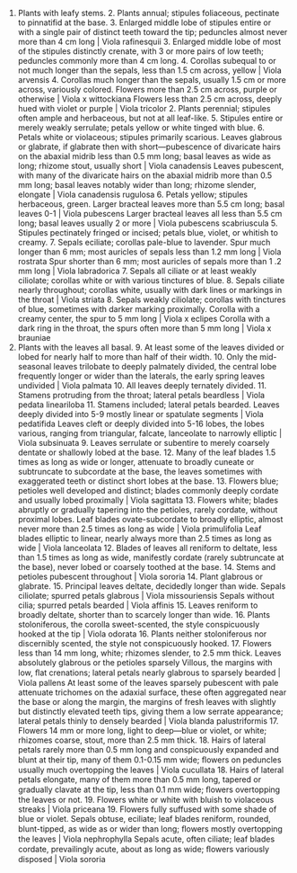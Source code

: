 1. Plants with leafy stems. 
	2. Plants annual; stipules foliaceous, pectinate to pinnatifid at the base. 
		3. Enlarged middle lobe of stipules entire or with a single pair of distinct teeth toward the tip; peduncles almost never more than 4 cm long | Viola rafinesquii 
		3. Enlarged middle lobe of most of the stipules distinctly crenate, with 3 or more pairs of low teeth; peduncles commonly more than 4 cm long. 
			4. Corollas subequal to or not much longer than the sepals, less than 1.5 cm across, yellow | Viola arvensis 
			4. Corollas much longer than the sepals, usually 1.5 cm or more across, variously colored. 
				Flowers more than 2.5 cm across, purple or otherwise | Viola x wittockiana 
				Flowers less than 2.5 cm across, deeply hued with violet or purple | Viola tricolor 
	2. Plants perennial; stipules often ample and herbaceous, but not at all leaf-like. 
		5. Stipules entire or merely weakly serrulate; petals yellow or white tinged with blue. 
			6. Petals white or violaceous; stipules primarily scarious. 
				Leaves glabrous or glabrate, if glabrate then with short—pubescence of divaricate hairs on the abaxial midrib less than 0.5 mm long; basal leaves as wide as long; rhizome stout, usually short | Viola canadensis 
				Leaves pubescent, with many of the divaricate hairs on the abaxial midrib more than 0.5 mm long; basal leaves notably wider than long; rhizome slender, elongate | Viola canadensis rugulosa 
			6. Petals yellow; stipules herbaceous, green. Larger bracteal leaves more than 5.5 cm long; basal leaves 0-1 | Viola pubescens 
				Larger bracteal leaves all less than 5.5 cm long; basal leaves usually 2 or more | Viola pubescens scabriuscula 
		5. Stipules pectinately fringed or incised; petals blue, violet, or whitish to creamy. 
			7. Sepals eciliate; corollas pale-blue to lavender. 
				Spur much longer than 6 mm; most auricles of sepals less than 1.2 mm long | Viola rostrata
				Spur shorter than 6 mm; most auricles of sepals more than 1 .2 mm long | Viola labradorica
			7. Sepals all ciliate or at least weakly ciliolate; corollas white or with various tinctures of blue. 
				8. Sepals ciliate nearly throughout; corollas white, usually with dark lines or markings in the throat | Viola striata 
				8. Sepals weakly ciliolate; corollas with tinctures of blue, sometimes with darker marking proximally. Corolla with a creamy center, the spur to 5 mm long | Viola x eclipes 
					Corolla with a dark ring in the throat, the spurs often more than 5 mm long | Viola x brauniae
1. Plants with the leaves all basal. 
	9. At least some of the leaves divided or lobed for nearly half to more than half of their width.
		10. Only the mid-seasonal leaves trilobate to deeply palmately divided, the central lobe frequently longer or wider than the laterals, the early spring leaves undivided | Viola palmata
		10. All leaves deeply ternately divided. 
			11. Stamens protruding from the throat; lateral petals beardless | Viola pedata lineariloba
			11. Stamens included; lateral petals bearded. Leaves deeply divided into 5-9 mostly linear or spatulate segments | Viola pedatifida
				Leaves cleft or deeply divided into 5-16 lobes, the lobes various, ranging from triangular, falcate, lanceolate to narrowly elliptic | Viola subsinuata
	9. Leaves serrulate or subentire to merely coarsely dentate or shallowly lobed at the base. 
		12. Many of the leaf blades 1.5 times as long as wide or longer, attenuate to broadly cuneate or subtruncate to subcordate at the base, the leaves sometimes with exaggerated teeth or distinct short lobes at the base.
			13. Flowers blue; petioles well developed and distinct; blades commonly deeply cordate and usually lobed proximally | Viola sagittata
			13. Flowers white; blades abruptly or gradually tapering into the petioles, rarely cordate, without proximal lobes. 
				Leaf blades ovate-subcordate to broadly elliptic, almost never more than 2.5 times as long as wide | Viola primulifolia
				Leaf blades elliptic to linear, nearly always more than 2.5 times as long as wide | Viola lanceolata
		12. Blades of leaves all reniform to deltate, less than 1.5 times as long as wide, manifestly cordate (rarely subtruncate at the base), never lobed or coarsely toothed at the base. 
			14. Stems and petioles pubescent throughout | Viola sororia 
			14. Plant glabrous or glabrate. 
				15. Principal leaves deltate, decidedly longer than wide. 
					Sepals ciliolate; spurred petals glabrous | Viola missouriensis 
					Sepals without cilia; spurred petals bearded | Viola affinis 
				15. Leaves reniform to broadly deltate, shorter than to scarcely longer than wide. 
					16. Plants stoloniferous, the corolla sweet-scented, the style conspicuously hooked at the tip | Viola odorata 
					16. Plants neither stoloniferous nor discernibly scented, the style not conspicuously hooked. 
						17. Flowers less than 14 mm long, white; rhizomes slender, to 2.5 mm thick. Leaves absolutely glabrous or the petioles sparsely Villous, the margins with low, ﬂat crenations; lateral petals nearly glabrous to sparsely bearded | Viola pallens 
							At least some of the leaves sparsely pubescent with pale attenuate trichomes on the adaxial surface, these often aggregated near the base or along the margin, the margins of fresh leaves with slightly but distinctly elevated teeth tips, giving them a low serrate appearance; lateral petals thinly to densely bearded | Viola blanda palustriformis 
						17. Flowers 14 mm or more long, light to deep—blue or violet, or white; rhizomes coarse, stout, more than 2.5 mm thick. 
							18. Hairs of lateral petals rarely more than 0.5 mm long and conspicuously expanded and blunt at their tip, many of them 0.1-0.15 mm wide; ﬂowers on peduncles usually much overtopping the leaves | Viola cucullata 
							18. Hairs of lateral petals elongate, many of them more than 0.5 mm long, tapered or gradually clavate at the tip, less than 0.1 mm wide; ﬂowers overtopping the leaves or not. 
								19. Flowers white or white with bluish to violaceous streaks | Viola priceana 
								19. Flowers fully suffused with some shade of blue or violet. Sepals obtuse, eciliate; leaf blades reniform, rounded, blunt-tipped, as wide as or wider than long; ﬂowers mostly overtopping the leaves | Viola nephrophylla 
									Sepals acute, often ciliate; leaf blades cordate, prevailingly acute, about as long as wide; ﬂowers variously disposed | Viola sororia